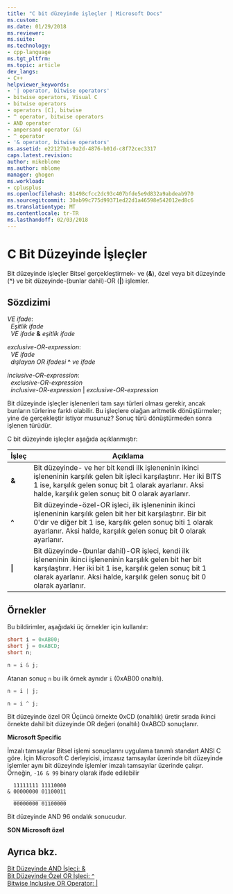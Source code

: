 ```yaml
---
title: "C bit düzeyinde işleçler | Microsoft Docs"
ms.custom: 
ms.date: 01/29/2018
ms.reviewer: 
ms.suite: 
ms.technology:
- cpp-language
ms.tgt_pltfrm: 
ms.topic: article
dev_langs:
- C++
helpviewer_keywords:
- '| operator, bitwise operators'
- bitwise operators, Visual C
- bitwise operators
- operators [C], bitwise
- ^ operator, bitwise operators
- AND operator
- ampersand operator (&)
- ^ operator
- '& operator, bitwise operators'
ms.assetid: e22127b1-9a2d-4876-b01d-c8f72cec3317
caps.latest.revision: 
author: mikeblome
ms.author: mblome
manager: ghogen
ms.workload:
- cplusplus
ms.openlocfilehash: 81498cfcc2dc93c407bfde5e9d832a9abdeab970
ms.sourcegitcommit: 30ab99c775d99371ed22d1a46598e542012ed8c6
ms.translationtype: MT
ms.contentlocale: tr-TR
ms.lasthandoff: 02/03/2018
---
```

# <a name="c-bitwise-operators"></a>C Bit Düzeyinde İşleçler

Bit düzeyinde işleçler Bitsel gerçekleştirmek- ve (**&**), özel veya bit düzeyinde (**^**) ve bit düzeyinde-(bunlar dahil)-OR (**&#124;**) işlemler.

## <a name="syntax"></a>Sözdizimi

*VE ifade*:  
&nbsp;&nbsp;*Eşitlik ifade*  
&nbsp;&nbsp;*VE ifade*  **&**  *eşitlik ifade*

*exclusive-OR-expression*:  
&nbsp;&nbsp;*VE ifade*  
&nbsp;&nbsp;*dışlayan OR ifadesi*  **^**  *ve ifade*

*inclusive-OR-expression*:  
&nbsp;&nbsp;*exclusive-OR-expression*  
&nbsp;&nbsp;*inclusive-OR-expression* &#124; *exclusive-OR-expression*

Bit düzeyinde işleçler işlenenleri tam sayı türleri olması gerekir, ancak bunların türlerine farklı olabilir. Bu işleçlere olağan aritmetik dönüştürmeler; yine de gerçekleştir istiyor musunuz? Sonuç türü dönüştürmeden sonra işlenen türüdür.

C bit düzeyinde işleçler aşağıda açıklanmıştır:

|İşleç|Açıklama|
|--------------|-----------------|
|**&**|Bit düzeyinde- ve her bit kendi ilk işleneninin ikinci işleneninin karşılık gelen bit işleci karşılaştırır. Her iki BITS 1 ise, karşılık gelen sonuç bit 1 olarak ayarlanır. Aksi halde, karşılık gelen sonuç bit 0 olarak ayarlanır.|
|**^**|Bit düzeyinde-özel-OR işleci, ilk işleneninin ikinci işleneninin karşılık gelen bit her bit karşılaştırır. Bir bit 0'dır ve diğer bit 1 ise, karşılık gelen sonuç biti 1 olarak ayarlanır. Aksi halde, karşılık gelen sonuç bit 0 olarak ayarlanır.|
|**&#124;**|Bit düzeyinde-(bunlar dahil)-OR işleci, kendi ilk işleneninin ikinci işleneninin karşılık gelen bit her bit karşılaştırır. Her iki bit 1 ise, karşılık gelen sonuç bit 1 olarak ayarlanır. Aksi halde, karşılık gelen sonuç bit 0 olarak ayarlanır.|

## <a name="examples"></a>Örnekler

Bu bildirimler, aşağıdaki üç örnekler için kullanılır:

```C
short i = 0xAB00;
short j = 0xABCD;
short n;

n = i & j;
```

Atanan sonuç `n` bu ilk örnek aynıdır `i` (0xAB00 onaltılı).

```C
n = i | j;

n = i ^ j;
```

Bit düzeyinde özel OR Üçüncü örnekte 0xCD (onaltılık) üretir sırada ikinci örnekte dahil bit düzeyinde OR değeri (onaltılı) 0xABCD sonuçlanır.

**Microsoft Specific**

İmzalı tamsayılar Bitsel işlemi sonuçlarını uygulama tanımlı standart ANSI C göre. İçin Microsoft C derleyicisi, imzasız tamsayılar üzerinde bit düzeyinde işlemler aynı bit düzeyinde işlemler imzalı tamsayılar üzerinde çalışır. Örneğin, `-16 & 99` binary olarak ifade edilebilir

```Expression
  11111111 11110000
& 00000000 01100011
  _________________
  00000000 01100000
```

Bit düzeyinde AND 96 ondalık sonucudur.

**SON Microsoft özel**

## <a name="see-also"></a>Ayrıca bkz.

[Bit Düzeyinde AND İşleci: &](../cpp/bitwise-and-operator-amp.md)  
[Bit Düzeyinde Özel OR İşleci: ^](../cpp/bitwise-exclusive-or-operator-hat.md)  
[Bitwise Inclusive OR Operator: &#124;](../cpp/bitwise-inclusive-or-operator-pipe.md)  
